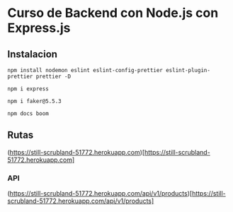 # Curso de Backend con Node.js con Express.js

## Instalacion

```
npm install nodemon eslint eslint-config-prettier eslint-plugin-prettier prettier -D

npm i express

npm i faker@5.5.3
```

```
npm docs boom
```

## Rutas


(https://still-scrubland-51772.herokuapp.com)[https://still-scrubland-51772.herokuapp.com]

### API
(https://still-scrubland-51772.herokuapp.com/api/v1/products)[https://still-scrubland-51772.herokuapp.com/api/v1/products]

